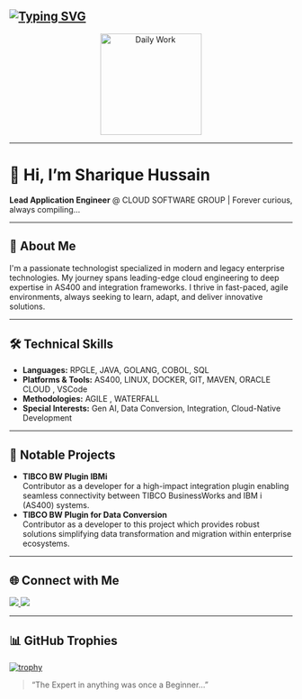 
[![Typing SVG](https://readme-typing-svg.demolab.com?font=Fira+Code&pause=1000&width=435&lines=%F0%9F%91%8BHi%2CI'm+Sharique+Hussain!;%F0%9F%92%BBLead+Engineer%40CloudSoftwareGroup;%F0%9F%9A%80IBM+i%7CJava%7CTIBCO+BW%7CGolang%7CDocker%7CLinux%7CGen-AI)](https://git.io/typing-svg)
---

<p align="center">
  <img alt="Daily Work" height="180px" src="https://i.imgur.com/uhZdH9C.gif" />
</p>

---

# 👋 Hi, I’m Sharique Hussain

**Lead Application Engineer** @ CLOUD SOFTWARE GROUP | Forever curious, always compiling…

---

## 🚀 About Me

I'm a passionate technologist specialized in modern and legacy enterprise technologies. My journey spans leading-edge cloud engineering to deep expertise in AS400 and integration frameworks. I thrive in fast-paced, agile environments, always seeking to learn, adapt, and deliver innovative solutions.

---

## 🛠️ Technical Skills

- **Languages:** RPGLE, JAVA, GOLANG, COBOL, SQL
- **Platforms & Tools:** AS400, LINUX, DOCKER, GIT, MAVEN, ORACLE CLOUD , VSCode
- **Methodologies:** AGILE , WATERFALL
- **Special Interests:** Gen AI, Data Conversion, Integration, Cloud-Native Development

---

## 🌟 Notable Projects

- **TIBCO BW Plugin IBMi**  
  Contributor as a developer for a high-impact integration plugin enabling seamless connectivity between TIBCO BusinessWorks and IBM i (AS400) systems.
- **TIBCO BW Plugin for Data Conversion**  
  Contributor as a developer to this project which provides robust solutions simplifying data transformation and migration within enterprise ecosystems.

---

## 🌐 Connect with Me

<p>
  <a href="https://www.linkedin.com/in/sharique-hussain-learn">
    <img src="https://img.shields.io/badge/LinkedIn-Sharique%20Hussain-blue?style=flat&logo=linkedin" />
  </a>
  <img src="https://komarev.com/ghpvc/?username=shussain-tibco&label=Profile+Views&color=orange&style=flat" />
</p>

<!-- [![LinkedIn](https://img.shields.io/badge/LinkedIn-blue?style=flat&logo=linkedin)](https://www.linkedin.com/in/sharique-hussain-learn) -->

---

## 📊 GitHub Trophies


[![trophy](https://github-profile-trophy.vercel.app/?username=shussain-tibco&theme=gruvbox&no-frame=true&row=1&column=6)](https://github.com/ryo-ma/github-profile-trophy)

<!-- ![Visitor Count](https://komarev.com/ghpvc/?username=shussain-tibco&label=Profile+Views&color=blue&style=flat-square) -->


> “The Expert in anything was once a Beginner…”
